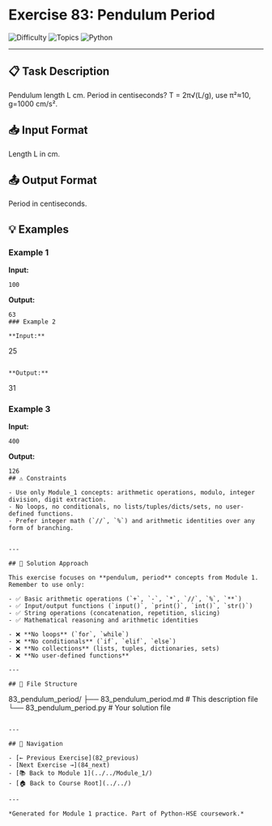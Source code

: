 # Exercise 83: Pendulum Period

![Difficulty](https://img.shields.io/badge/Difficulty-Module%201-green)
![Topics](https://img.shields.io/badge/Topics-pendulum%2C%20period-blue)
![Python](https://img.shields.io/badge/Python-Module%201%20Concepts-yellow)

---

## 📋 Task Description

Pendulum length L cm. Period in centiseconds? T = 2π√(L/g), use π²≈10, g=1000 cm/s².
## 📥 Input Format

Length L in cm.
## 📤 Output Format

Period in centiseconds.
## 💡 Examples

### Example 1

**Input:**
```
100
```

**Output:**
```
63
### Example 2

**Input:**
```
25
```

**Output:**
```
31
### Example 3

**Input:**
```
400
```

**Output:**
```
126
## ⚠️ Constraints

- Use only Module_1 concepts: arithmetic operations, modulo, integer division, digit extraction.
- No loops, no conditionals, no lists/tuples/dicts/sets, no user-defined functions.
- Prefer integer math (`//`, `%`) and arithmetic identities over any form of branching.


---

## 🎯 Solution Approach

This exercise focuses on **pendulum, period** concepts from Module 1. Remember to use only:

- ✅ Basic arithmetic operations (`+`, `-`, `*`, `//`, `%`, `**`)
- ✅ Input/output functions (`input()`, `print()`, `int()`, `str()`)
- ✅ String operations (concatenation, repetition, slicing)
- ✅ Mathematical reasoning and arithmetic identities

- ❌ **No loops** (`for`, `while`)
- ❌ **No conditionals** (`if`, `elif`, `else`)
- ❌ **No collections** (lists, tuples, dictionaries, sets)
- ❌ **No user-defined functions**

---

## 📁 File Structure
```
83_pendulum_period/
├── 83_pendulum_period.md     # This description file
└── 83_pendulum_period.py     # Your solution file
```

---

## 🔗 Navigation

- [← Previous Exercise](82_previous) 
- [Next Exercise →](84_next)
- [📚 Back to Module 1](../../Module_1/)
- [🏠 Back to Course Root](../../)

---

*Generated for Module 1 practice. Part of Python-HSE coursework.*
